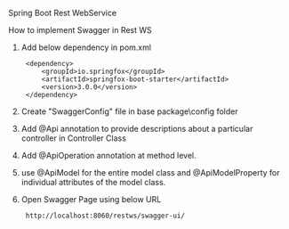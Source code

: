 Spring Boot Rest WebService

How to implement Swagger in Rest WS

1. Add below dependency in pom.xml

        <dependency>
            <groupId>io.springfox</groupId>
            <artifactId>springfox-boot-starter</artifactId>
            <version>3.0.0</version>
        </dependency>
    
2. Create "SwaggerConfig" file in base package\config folder
3. Add @Api annotation to provide descriptions about a particular controller in Controller Class
4. Add @ApiOperation annotation at method level.
5. use @ApiModel for the entire model class and @ApiModelProperty for individual attributes of the model class.
6. Open Swagger Page using below URL

        http://localhost:8060/restws/swagger-ui/
        
        